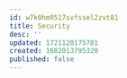 ```yaml
---
id: w7k0hm9517svfssel2zvt81
title: Security
desc: ''
updated: 1721120175781
created: 1682013795320
published: false
---
```

